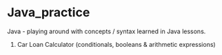 # Java_practice
Java - playing around with concepts / syntax learned in Java lessons.

1. Car Loan Calculator (conditionals, booleans & arithmetic expressions) 
